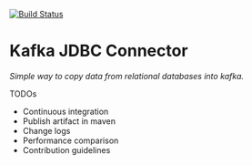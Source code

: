 [![Build Status](https://travis-ci.org/agoda-com/kafka-jdbc-connector.svg?branch=master)](https://travis-ci.org/agoda-com/kafka-jdbc-connector)

Kafka JDBC Connector
====================

*Simple way to copy data from relational databases into kafka.*

TODOs
* Continuous integration
* Publish artifact in maven
* Change logs
* Performance comparison
* Contribution guidelines
